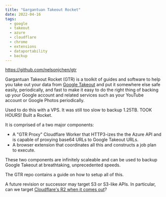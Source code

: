 ```yaml
---
title: "Gargantuan Takeout Rocket"
date: 2022-04-16
tags:
  - google
  - takeout
  - azure
  - cloudflare
  - chrome
  - extensions
  - dataportability
  - backup
---
```


https://github.com/nelsonjchen/gtr

Gargantuan Takeout Rocket (GTR) is a toolkit of guides and software to help you take out your data from [Google Takeout][takeout] and put it somewhere else safe easily, periodically, and fast to make it easy to do the right thing of backing up your Google account and related services such as your YouTube account or Google Photos periodically.

Used to do this with a VPS. It was still too slow to backup 1.25TB. TOOK HOURS! Built a Rocket.

It is comprised of a two major components:

* A "GTR Proxy" Cloudflare Worker that HTTP3-izes the the Azure API and is capable of proxying base64 URLs to Google Takeout URLs.
* A browser extension that coordinates all this and constructs a job plan to execute.

These two components are infinitely scaleable and can be used to backup Google Takeout at breathtaking, unprecedented speeds.

The GTR repo contains a guide on how to setup all of this.

A future revision or successor may target S3 or S3-like APIs. In particular, can we target [Cloudflare's R2 when it comes out][r2]?

[takeout]: https://takeout.google.com/
[r2]: https://blog.cloudflare.com/introducing-r2-object-storage/
